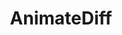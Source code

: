 ---
layout: default
title: AnimateDiff
nav_order: 1
parent: Workflows
grand_parent: Stable Diffusion
has_children: true
has_toc: true
---